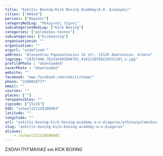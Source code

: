 ```yaml
---
title: "Askitis Boxing-Kick Boxing Academy(Α.Ο. Διαγορας)"
cities: ["Αθήνα"]
perioxi: ["Μαρούσι"]
categoryNoSLug: "Πολεμικές τέχνες"
subcategoriesNoSLug: ["Kick Boxing"]
categories: ["polemikes-texnes"]
subcategories: ["kickboxing"]
organisationid: ""
organisation: ""
orgurl: "undefined-"
address: "Alexandrou Papanastasiou 16 str, 15126 Amaroúsion, Greece"
logoimg: "10357446_762334303804781_4181218550220552391_n.jpg"
profilePhoto : "downloaded"
coverPhoto : "downloaded"
website: ""
facebook: "www.facebook.com/askitisteam/"
phone: "2108028777"
email: ""
courses: ""
places: [""]
rensponsibles: ""
zipcode: ["15126"]
UID: "school221120180403"
latitude: ""
longitude: ""
url: "askitis-boxing-kick-boxing-academy-a-o-diagoras/athina/polemikes-texnes/kickboxing"
slug: "askitis-boxing-kick-boxing-academy-a-o-diagoras"
aliases:
    - /school221120180403
---
```



ΣΧΟΛΗ ΠΥΓΜΑΧΙΑΣ και KICK BOXING


